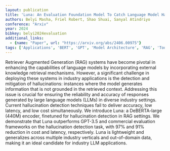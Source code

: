 ```yaml
---
layout: publication
title: 'Luna: An Evaluation Foundation Model To Catch Language Model Hallucinations With High Accuracy And Low Cost'
authors: Belyi Masha, Friel Robert, Shao Shuai, Sanyal Atindriyo
conference: "Arxiv"
year: 2024
bibkey: belyi2024evaluation
additional_links:
  - {name: "Paper", url: "https://arxiv.org/abs/2406.00975"}
tags: ['Applications', 'BERT', 'GPT', 'Model Architecture', 'RAG', 'Tools', 'Uncategorized']
---
```

Retriever Augmented Generation (RAG) systems have become pivotal in enhancing
the capabilities of language models by incorporating external knowledge
retrieval mechanisms. However, a significant challenge in deploying these
systems in industry applications is the detection and mitigation of
hallucinations: instances where the model generates information that is not
grounded in the retrieved context. Addressing this issue is crucial for
ensuring the reliability and accuracy of responses generated by large language
models (LLMs) in diverse industry settings. Current hallucination detection
techniques fail to deliver accuracy, low latency, and low cost simultaneously.
We introduce Luna: a DeBERTA-large (440M) encoder, finetuned for hallucination
detection in RAG settings. We demonstrate that Luna outperforms GPT-3.5 and
commercial evaluation frameworks on the hallucination detection task, with 97%
and 91% reduction in cost and latency, respectively. Luna is lightweight and
generalizes across multiple industry verticals and out-of-domain data, making
it an ideal candidate for industry LLM applications.
